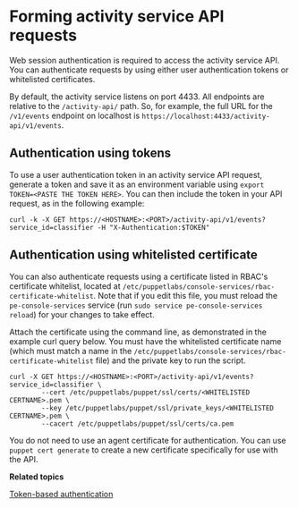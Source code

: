 # Forming activity service API requests

Web session authentication is required to access the activity service API. You can authenticate requests by using either user authentication tokens or whitelisted certificates.

By default, the activity service listens on port 4433. All endpoints are relative to the `/activity-api/` path. So, for example, the full URL for the `/v1/events` endpoint on localhost is `https://localhost:4433/activity-api/v1/events`.

## Authentication using tokens

To use a user authentication token in an activity service API request, generate a token and save it as an environment variable using `export TOKEN=<PASTE THE TOKEN HERE>`. You can then include the token in your API request, as in the following example:

```
curl -k -X GET https://<HOSTNAME>:<PORT>/activity-api/v1/events?service_id=classifier -H "X-Authentication:$TOKEN"
```

## Authentication using whitelisted certificate

You can also authenticate requests using a certificate listed in RBAC's certificate whitelist, located at `/etc/puppetlabs/console-services/rbac-certificate-whitelist`. Note that if you edit this file, you must reload the `pe-console-services` service \(run `sudo service pe-console-services reload`\) for your changes to take effect.

Attach the certificate using the command line, as demonstrated in the example curl query below. You must have the whitelisted certificate name \(which must match a name in the `/etc/puppetlabs/console-services/rbac-certificate-whitelist` file\) and the private key to run the script.

```
curl -X GET https://<HOSTNAME>:<PORT>/activity-api/v1/events?service_id=classifier \
		--cert /etc/puppetlabs/puppet/ssl/certs/<WHITELISTED CERTNAME>.pem \
		--key /etc/puppetlabs/puppet/ssl/private_keys/<WHITELISTED CERTNAME>.pem \
		--cacert /etc/puppetlabs/puppet/ssl/certs/ca.pem
```

You do not need to use an agent certificate for authentication. You can use `puppet cert generate` to create a new certificate specifically for use with the API.

**Related topics**  


[Token-based authentication](rbac_token_auth_intro.md#)

